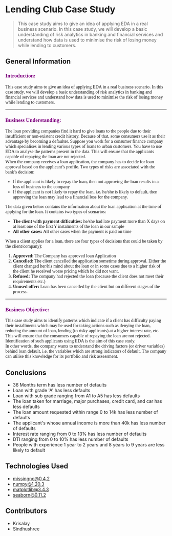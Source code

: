 # Lending Club Case Study
> This case study aims to give an idea of applying EDA in a real business scenario. In this case study, we will develop a basic understanding of risk analytics in banking and financial services and understand how data is used to minimise the risk of losing money while lending to customers.

## General Information
<a id="intro"></a>
<h3 >   
      <font color = purple >
            <span style='font-family:Georgia'>
            Introduction:
            </span>   
        </font>    
</h3>
<p>
    <span style='font-family:Georgia'>
    This case study aims to give an idea of applying EDA in a real business scenario. In this case study, we will develop a basic understanding of risk analytics in banking and financial services and understand how data is used to minimise the risk of losing money while lending to customers.
    </span>
</p>   
<hr>
<h3>
    <font color = purple >
        <span style='font-family:Georgia'>
            Business Understanding:
            </span>   
        </font>    
</h3>
<p>
    <span style='font-family:Georgia'>
    The loan providing companies find it hard to give loans to the people due to their insufficient or non-existent credit history. Because of that, some consumers use it as their advantage by becoming a defaulter. Suppose you work for a consumer finance company which specialises in lending various types of loans to urban customers. You have to use EDA to analyse the patterns present in the data. This will ensure that the applicants capable of repaying the loan are not rejected.<br>
        When the company receives a loan application, the company has to decide for loan approval based on the applicant’s profile. Two types of risks are associated with the bank’s decision:
    </span>
</p>
<ul>
    <span style='font-family:Georgia'>
        <li>If the applicant is likely to repay the loan, then not approving the loan results in a loss of business to the company</li>
        <li>If the applicant is not likely to repay the loan, i.e. he/she is likely to default, then approving the loan may lead to a financial loss for the company.</li>
    </span>
</ul>
    
<p><span style='font-family:Georgia'>The data given below contains the information about the loan application at the time of applying for the loan. It contains two types of scenarios:</span></p>
<ul>
    <span style='font-family:Georgia'> 
        <li><b>The client with payment difficulties:</b> he/she had late payment more than X days on at least one of the first Y instalments of the loan in our sample</li>
        <li><b>All other cases:</b> All other cases when the payment is paid on time</li>
    </span>
</ul>
    
<p><span style='font-family:Georgia'>When a client applies for a loan, there are four types of decisions that could be taken by the client/company):</span></p>

<ol>
    <span style='font-family:Georgia'>
        <li><b>Approved:</b> The Company has approved loan Application</li>
        <li><b>Cancelled:</b> The client cancelled the application sometime during approval. Either the client changed her/his mind about the loan or in some cases due to a higher risk of the client he received worse pricing which he did not want.</li>
        <li><b>Refused:</b> The company had rejected the loan (because the client does not meet their requirements etc.)</li>
        <li><b>Unused offer:</b>  Loan has been cancelled by the client but on different stages of the process.</li>
    </span>
</ol>
<hr>
<h3>   
      <font color = purple >
            <span style='font-family:Georgia'>
            Business Objective:
            </span>   
        </font>    
</h3>
<p>
    <span style='font-family:Georgia'>
        This case study aims to identify patterns which indicate if a client has difficulty paying their installments which may be used for taking actions such as denying the loan, reducing the amount of loan, lending (to risky applicants) at a higher interest rate, etc. This will ensure that the consumers capable of repaying the loan are not rejected. Identification of such applicants using EDA is the aim of this case study.<br>
        In other words, the company wants to understand the driving factors (or driver variables) behind loan default, i.e. the variables which are strong indicators of default.  The company can utilise this knowledge for its portfolio and risk assessment.
    </span>
</p>

<!-- You don't have to answer all the questions - just the ones relevant to your project. -->

## Conclusions
- 36 Months term has less number of defaults
- Loan with grade 'A' has less defaults
- Loan with sub grade ranging from A1 to A5 has less defaults
- The loan taken for marriage, major purchases, credit card, and car has less defaults
- The loan amount requested within range 0 to 14k has less number of defaults
- The applicant's whose annual income is more than 40k has less number of defaults
- Interest rate ranging from 0 to 13% has less number of defaults
- DTI ranging from 0 to 10% has less number of defaults
- People with experience 1 year to 2 years and 8 years to 9 years are less likely to default

<!-- You don't have to answer all the questions - just the ones relevant to your project. -->


## Technologies Used
- missingno@0.4.2
- numpy@1.20.3
- matplotlib@3.4.3
- seaborn@0.11.2


## Contributors
- Krisalay
- Sindhushree